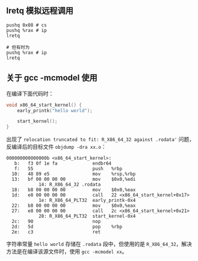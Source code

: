 ## lretq 模拟远程调用
```assembly
pushq 0x08 # cs
pushq %rax # ip
lretq

# 但有时为
pushq %rax # ip
lretq
```

## 关于 gcc -mcmodel 使用
在编译下面代码时：
``` c
void x86_64_start_kernel() {
    early_printk("hello world");

    start_kernel();
}
```

出现了 `relocation truncated to fit: R_X86_64_32 against .rodata'` 问题，反编译后的目标文件 `objdump -dra xx.o`：
```
000000000000000b <x86_64_start_kernel>:
   b:	f3 0f 1e fa          	endbr64
   f:	55                   	push   %rbp
  10:	48 89 e5             	mov    %rsp,%rbp
  13:	bf 00 00 00 00       	mov    $0x0,%edi
			14: R_X86_64_32	.rodata
  18:	b8 00 00 00 00       	mov    $0x0,%eax
  1d:	e8 00 00 00 00       	call   22 <x86_64_start_kernel+0x17>
			1e: R_X86_64_PLT32	early_printk-0x4
  22:	b8 00 00 00 00       	mov    $0x0,%eax
  27:	e8 00 00 00 00       	call   2c <x86_64_start_kernel+0x21>
			28: R_X86_64_PLT32	start_kernel-0x4
  2c:	90                   	nop
  2d:	5d                   	pop    %rbp
  2e:	c3                   	ret
```
字符串常量 `hello world` 存储在 `.rodata` 段中，但使用的是 `R_X86_64_32`，解决方法是在编译该源文件时，使用 `gcc -mcmodel xx`。
